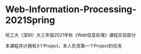 # Web-Information-Processing-2021Spring
哈工大（深圳）大三年级2021年秋《Web信息处理》课程实验部分

本课程共计拥有3个Project，本人负责第一个Project的任务
